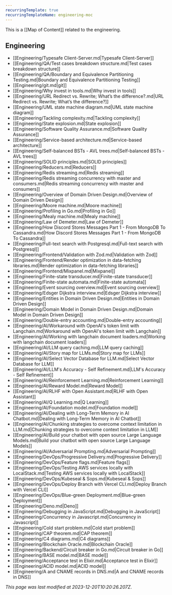 ```yaml
---
recurringTemplate: true
recurringTemplateName: engineering-moc
---
```


This is a [[Map of Content]] related to the engineering.

## Engineering

- [[Engineering/Typesafe Client-Server.md|Typesafe Client-Server]]
- [[Engineering/QA/Test cases breakdown structure.md|Test cases breakdown structure]]
- [[Engineering/QA/Boundary and Equivalence Partitioning Testing.md|Boundary and Equivalence Partitioning Testing]]
- [[Engineering/git.md|git]]
- [[Engineering/Why invest in tools.md|Why invest in tools]]
- [[Engineering/URL Redirect vs. Rewrite; What’s the difference?.md|URL Redirect vs. Rewrite; What’s the difference?]]
- [[Engineering/UML state machine diagram.md|UML state machine diagram]]
- [[Engineering/Tackling complexity.md|Tackling complexity]]
- [[Engineering/State explosion.md|State explosion]]
- [[Engineering/Software Quality Assurance.md|Software Quality Assurance]]
- [[Engineering/Service-based architecture.md|Service-based architecture]]
- [[Engineering/Self-balanced BSTs - AVL trees.md|Self-balanced BSTs - AVL trees]]
- [[Engineering/SOLID principles.md|SOLID principles]]
- [[Engineering/Reducers.md|Reducers]]
- [[Engineering/Redis streaming.md|Redis streaming]]
- [[Engineering/Redis streaming concurrency with master and consumers.md|Redis streaming concurrency with master and consumers]]
- [[Engineering/Overview of Domain Driven Design.md|Overview of Domain Driven Design]]
- [[Engineering/Moore machine.md|Moore machine]]
- [[Engineering/Profiling in Go.md|Profiling in Go]]
- [[Engineering/Mealy machine.md|Mealy machine]]
- [[Engineering/Law of Demeter.md|Law of Demeter]]
- [[Engineering/How Discord Stores Messages  Part 1 - From MongoDB To Cassandra.md|How Discord Stores Messages  Part 1 - From MongoDB To Cassandra]]
- [[Engineering/Full-text search with Postgresql.md|Full-text search with Postgresql]]
- [[Engineering/Frontend/Validation with Zod.md|Validation with Zod]]
- [[Engineering/Frontend/Render optimization in data-fetching libraries.md|Render optimization in data-fetching libraries]]
- [[Engineering/Frontend/Mixpanel.md|Mixpanel]]
- [[Engineering/Finite-state transducer.md|Finite-state transducer]]
- [[Engineering/Finite-state automata.md|Finite-state automata]]
- [[Engineering/Event sourcing overview.md|Event sourcing overview]]
- [[Engineering/Edsger Dijkstra interview.md|Edsger Dijkstra interview]]
- [[Engineering/Entities in Domain Driven Design.md|Entities in Domain Driven Design]]
- [[Engineering/Domain Model in Domain Driven Design.md|Domain Model in Domain Driven Design]]
- [[Engineering/Double-entry accounting.md|Double-entry accounting]]
- [[Engineering/AI/Workaround with OpenAI's token limit with Langchain.md|Workaround with OpenAI's token limit with Langchain]]
- [[Engineering/AI/Working with langchain document loaders.md|Working with langchain document loaders]]
- [[Engineering/AI/LLM query caching.md|LLM query caching]]
- [[Engineering/AI/Story map for LLMs.md|Story map for LLMs]]
- [[Engineering/AI/Select Vector Database for LLM.md|Select Vector Database for LLM]]
- [[Engineering/AI/LLM's Accuracy - Self Refinement.md|LLM's Accuracy - Self Refinement]]
- [[Engineering/AI/Reinforcement Learning.md|Reinforcement Learning]]
- [[Engineering/AI/Reward Model.md|Reward Model]]
- [[Engineering/AI/RLHF with Open Assistant.md|RLHF with Open Assistant]]
- [[Engineering/AI/Q Learning.md|Q Learning]]
- [[Engineering/AI/Foundation model.md|Foundation model]]
- [[Engineering/AI/Dealing with Long-Term Memory in AI Chatbot.md|Dealing with Long-Term Memory in AI Chatbot]]
- [[Engineering/AI/Chunking strategies to overcome context limitation in LLM.md|Chunking strategies to overcome context limitation in LLM]]
- [[Engineering/AI/Build your chatbot with open source Large Language Models.md|Build your chatbot with open source Large Language Models]]
- [[Engineering/AI/Adversarial Prompting.md|Adversarial Prompting]]
- [[Engineering/DevOps/Progressive Delivery.md|Progressive Delivery]]
- [[Engineering/DevOps/Feature flags.md|Feature flags]]
- [[Engineering/DevOps/Testing AWS services locally with LocalStack.md|Testing AWS services locally with LocalStack]]
- [[Engineering/DevOps/Kubeseal & Sops.md|Kubeseal & Sops]]
- [[Engineering/DevOps/Deploy Branch with Vercel CLI.md|Deploy Branch with Vercel CLI]]
- [[Engineering/DevOps/Blue-green Deployment.md|Blue-green Deployment]]
- [[Engineering/Deno.md|Deno]]
- [[Engineering/Debugging in JavaScript.md|Debugging in JavaScript]]
- [[Engineering/Concurrency in Javascript.md|Concurrency in Javascript]]
- [[Engineering/Cold start problem.md|Cold start problem]]
- [[Engineering/CAP theorem.md|CAP theorem]]
- [[Engineering/C4 diagrams.md|C4 diagrams]]
- [[Engineering/Blockchain Oracle.md|Blockchain Oracle]]
- [[Engineering/Backend/Circuit breaker in Go.md|Circuit breaker in Go]]
- [[Engineering/BASE model.md|BASE model]]
- [[Engineering/Acceptance test in Elixir.md|Acceptance test in Elixir]]
- [[Engineering/ACID model.md|ACID model]]
- [[Engineering/A and CNAME records in DNS.md|A and CNAME records in DNS]]


*This page was last modified at 2023-12-20T10:20:26.207Z*.
